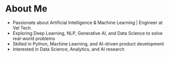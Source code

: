 # About Me

- Passionate about Artificial Intelligence & Machine Learning | Engineer at Vel Tech
- Exploring Deep Learning, NLP, Generative AI, and Data Science to solve real-world problems
- Skilled in Python, Machine Learning, and AI-driven product development
- Interested in Data Science, Analytics, and AI research
